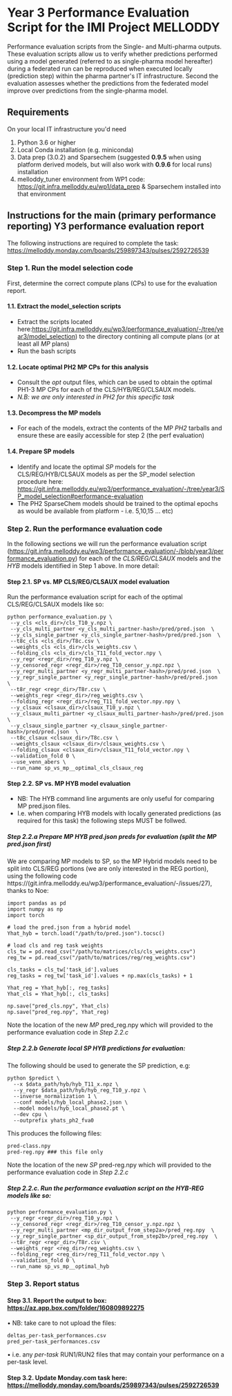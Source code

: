 # Year 3 Performance Evaluation Script for the IMI Project MELLODDY

Performance evaluation scripts from the Single- and Multi-pharma outputs.
These evaluation scripts allow us to verify whether predictions performed using a model generated (referred to as single-pharma model hereafter) during a federated run can be reproduced when executed locally (prediction step) within the pharma partner's IT infrastructure. 
Second the evaluation assesses whether the predictions from the federated model improve over predictions from the single-pharma model.

## Requirements
On your local IT infrastructure you'd need 

1. Python 3.6 or higher
2. Local Conda installation (e.g. miniconda)
3. Data prep (3.0.2) and Sparsechem (suggested **0.9.5** when using platform derived models, but will also work with **0.9.6** for local runs) installation
4. melloddy_tuner environment from WP1 code: https://git.infra.melloddy.eu/wp1/data_prep & Sparsechem installed into that environment

## Instructions for the main (primary performance reporting) Y3 performance evaluation report

The following instructions are required to complete the task: https://melloddy.monday.com/boards/259897343/pulses/2592726539 

### Step 1. Run the model selection code

First, determine the correct compute plans (CPs) to use for the evaluation report.

#### 1.1. Extract the model_selection scripts

* Extract the scripts located here:https://git.infra.melloddy.eu/wp3/performance_evaluation/-/tree/year3/model_selection) to the directory contining all compute plans (or at least all *MP* plans)
* Run the bash scripts

#### 1.2. Locate optimal PH2 MP CPs for this analysis

* Consult the *opt* output files, which can be used to obtain the optimal PH1-3 MP CPs for each of the CLS/HYB/REG/CLSAUX models.
* *N.B: we are only interested in PH2 for this specific task*

#### 1.3. Decompress the MP models

* For each of the models, extract the contents of the MP *PH2* tarballs and ensure these are easily accessible for step 2 (the perf evaluation) 

#### 1.4. Prepare SP models

* Identify and locate the optimal *SP* models for the CLS/REG/HYB/CLSAUX models as per the SP_model selection procedure here: https://git.infra.melloddy.eu/wp3/performance_evaluation/-/tree/year3/SP_model_selection#performance-evaluation
* The PH2 SparseChem models should be trained to the optimal epochs as would be available from platform - i.e. 5,10,15 ... etc)

### Step 2. Run the performance evaluation code

In the following sections we will run the performance evaluation script (https://git.infra.melloddy.eu/wp3/performance_evaluation/-/blob/year3/performance_evaluation.py) for each of the *CLS/REG/CLSAUX* models and the *HYB* models identified in Step 1 above. In more detail:

#### Step 2.1. SP vs. MP CLS/REG/CLSAUX model evaluation

Run the performance evaluation script for each of the optimal CLS/REG/CLSAUX models like so:

```
python performance_evaluation.py \
 --y_cls <cls_dir>/cls_T10_y.npz \
 --y_cls_multi_partner <y_cls_multi_partner-hash>/pred/pred.json  \
 --y_cls_single_partner <y_cls_single_partner-hash>/pred/pred.json  \
 --t8c_cls <cls_dir>/T8c.csv \
 --weights_cls <cls_dir>/cls_weights.csv \
 --folding_cls <cls_dir>/cls_T11_fold_vector.npy \
 --y_regr <regr_dir>/reg_T10_y.npz \
 --y_censored_regr <regr_dir>/reg_T10_censor_y.npz.npz \
 --y_regr_multi_partner <y_regr_multi_partner-hash>/pred/pred.json  \
 --y_regr_single_partner <y_regr_single_partner-hash>/pred/pred.json  \
 --t8r_regr <regr_dir>/T8r.csv \
 --weights_regr <regr_dir>/reg_weights.csv \
 --folding_regr <regr_dir>/reg_T11_fold_vector.npy.npy \
 --y_clsaux <clsaux_dir>/clsaux_T10_y.npz \
 --y_clsaux_multi_partner <y_clsaux_multi_partner-hash>/pred/pred.json  \
 --y_clsaux_single_partner <y_clsaux_single_partner-hash>/pred/pred.json  \
 --t8c_clsaux <clsaux_dir>/T8c.csv \
 --weights_clsaux <clsaux_dir>/clsaux_weights.csv \
 --folding_clsaux <clsaux_dir>/clsaux_T11_fold_vector.npy \
 --validation_fold 0 \
 --use_venn_abers \
 --run_name sp_vs_mp__optimal_cls_clsaux_reg
```

#### Step 2.2. SP vs. MP HYB model evaluation

* NB: The HYB command line arguments are only useful for comparing MP pred.json files. 
* I.e. when comparing HYB models with locally generated predictions (as required for this task) the following steps MUST be follwed.

##### Step 2.2.a Prepare MP HYB pred.json preds for evaluation (split the MP pred.json first)

We are comparing MP models to SP, so the MP Hybrid models need to be split into CLS/REG portions (we are only interested in the REG portion), using the following code https://(git.infra.melloddy.eu/wp3/performance_evaluation/-/issues/27), thanks to Noe:

```
import pandas as pd
import numpy as np
import torch

# load the pred.json from a hybrid model 
Yhat_hyb = torch.load("/path/to/pred.json").tocsc()

# load cls and reg task weights
cls_tw = pd.read_csv("/path/to/matrices/cls/cls_weights.csv")
reg_tw = pd.read_csv("/path/to/matrices/reg/reg_weights.csv")

cls_tasks = cls_tw['task_id'].values
reg_tasks = reg_tw['task_id'].values + np.max(cls_tasks) + 1
            
Yhat_reg = Yhat_hyb[:, reg_tasks]
Yhat_cls = Yhat_hyb[:, cls_tasks]

np.save("pred_cls.npy", Yhat_cls)
np.save("pred_reg.npy", Yhat_reg)
```

Note the location of the new *MP* pred_reg.npy which will provided to the performance evaluation code in *Step 2.2.c*

##### Step 2.2.b Generate local SP HYB predictions for evaluation:

The following should be used to generate the SP prediction, e.g:

```
python $predict \
  --x $data_path/hyb/hyb_T11_x.npz \
  --y_regr $data_path/hyb/hyb_reg_T10_y.npz \
  --inverse_normalization 1 \
  --conf models/hyb_local_phase2.json \
  --model models/hyb_local_phase2.pt \
  --dev cpu \
  --outprefix yhats_ph2_fva0
```

This produces the following files:

```
pred-class.npy
pred-reg.npy ### this file only
```

Note the location of the new *SP* pred-reg.npy which will provided to the performance evaluation code in *Step 2.2.c*


##### Step 2.2.c. Run the performance evaluation script on the HYB-REG models like so:

```
python performance_evaluation.py \
 --y_regr <regr_dir>/reg_T10_y.npz \ 
 --y_censored_regr <regr_dir>/reg_T10_censor_y.npz.npz \
 --y_regr_multi_partner <mp_dir_output_from_step2a>/pred_reg.npy  \
 --y_regr_single_partner <sp_dir_output_from_step2b>/pred_reg.npy  \
 --t8r_regr <regr_dir>/T8r.csv \
 --weights_regr <reg_dir>/reg_weights.csv \
 --folding_regr <reg_dir>/reg_T11_fold_vector.npy \
 --validation_fold 0 \
 --run_name sp_vs_mp__optimal_hyb
```

### Step 3. Report status

#### Step 3.1. Report the output to box: https://az.app.box.com/folder/160809892275

• NB: take care to not upload the files: 

```
deltas_per-task_performances.csv
pred_per-task_performances.csv
```

• i.e. any *per-task* RUN1/RUN2 files that may contain your performance on a per-task level. 

#### Step 3.2. Update Monday.com task here: https://melloddy.monday.com/boards/259897343/pulses/2592726539


